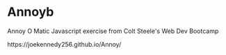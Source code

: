 # Annoyb
Annoy O Matic Javascript exercise from Colt Steele's Web Dev Bootcamp
<p>https://joekennedy256.github.io/Annoy/</p>
